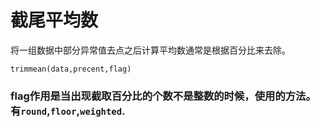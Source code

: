 # 截尾平均数

将一组数据中部分异常值去点之后计算平均数通常是根据百分比来去除。

```matla
trimmean(data,precent,flag)
```
### flag作用是当出现截取百分比的个数不是整数的时候，使用的方法。有`round`,`floor`,`weighted`.

